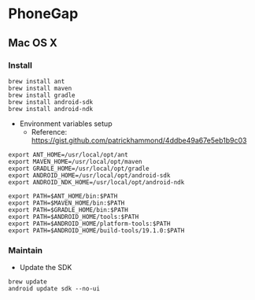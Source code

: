 # PhoneGap

## Mac OS X
### Install
```
brew install ant
brew install maven
brew install gradle
brew install android-sdk
brew install android-ndk
```
* Environment variables setup
  * Reference: https://gist.github.com/patrickhammond/4ddbe49a67e5eb1b9c03
```
export ANT_HOME=/usr/local/opt/ant
export MAVEN_HOME=/usr/local/opt/maven
export GRADLE_HOME=/usr/local/opt/gradle
export ANDROID_HOME=/usr/local/opt/android-sdk
export ANDROID_NDK_HOME=/usr/local/opt/android-ndk

export PATH=$ANT_HOME/bin:$PATH
export PATH=$MAVEN_HOME/bin:$PATH
export PATH=$GRADLE_HOME/bin:$PATH
export PATH=$ANDROID_HOME/tools:$PATH
export PATH=$ANDROID_HOME/platform-tools:$PATH
export PATH=$ANDROID_HOME/build-tools/19.1.0:$PATH
```

### Maintain
* Update the SDK
```
brew update
android update sdk --no-ui
```
